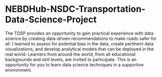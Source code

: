 # NEBDHub-NSDC-Transportation-Data-Science-Project

The TDSP provides an opportunity to gain practical experience with data science by creating data-driven recommendations to make roads safer for all. I learned to assess for potential bias in the data, create pertinent data visualizations, and develop analytical models that can be deployed in the real world. Learners from around the world, from all educational backgrounds and skill levels, are invited to participate. This is an opportunity for you to learn data science techniques in a supportive environment.
